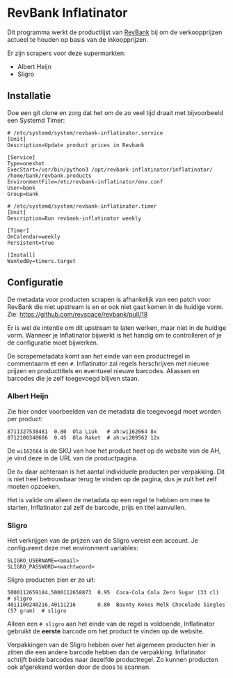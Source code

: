 RevBank Inflatinator
====================

Dit programma werkt de productlijst van [RevBank](https://github.com/revspace/revbank/) bij om de
verkoopprijzen actueel te houden op basis van de inkoopprijzen.

Er zijn scrapers voor deze supermarkten:

* Albert Heijn
* Sligro


## Installatie
Doe een git clone en zorg dat het om de zo veel tijd draait met bijvoorbeeld een Systemd Timer:
```
# /etc/systemd/system/revbank-inflatinator.service
[Unit]
Description=Update product prices in Revbank

[Service]
Type=oneshot
ExecStart=/usr/bin/python3 /opt/revbank-inflatinator/inflatinator/ /home/bank/revbank.products
EnvironmentFile=/etc/revbank-inflatinator/env.conf
User=bank
Group=bank
```

```
# /etc/systemd/system/revbank-inflatinator.timer
[Unit]
Description=Run revbank-inflatinator weekly

[Timer]
OnCalendar=weekly
Persistent=true

[Install]
WantedBy=timers.target
```

## Configuratie
De metadata voor producten scrapen is afhankelijk van een patch voor RevBank die niet upstream is en
er ook niet gaat komen in de huidige vorm.
Zie: https://github.com/revspace/revbank/pull/18

Er is wel de intentie om dit upstream te laten werken, maar niet in de huidige vorm. Wanneer je
Inflatinator bijwerkt is het handig om te controlleren of je de configuratie moet bijwerken.

De scrapemetadata komt aan het einde van een productregel in commentaarm et een `#`. Inflatinator
zal regels herschrijven met nieuwe prijzen en producttitels en eventueel nieuwe barcodes. Aliassen
en barcodes die je zelf toegevoegd blijven staan.

### Albert Heijn
Zie hier onder voorbeelden van de metadata die toegevoegd moet worden per product:

```
8711327538481  0.80  Ola Liuk   # ah:wi162664 8x
8712100340666  0.45  Ola Raket  # ah:wi209562 12x
```

De `wi162664` is de SKU van hoe het product heet op de website van de AH, je vind deze in de URL
van de productpagina.

De `8x` daar achteraan is het aantal individuele producten per verpakking. Dit is niet heel
betrouwbaar terug te vinden op de pagina, dus je zult het zelf moeten opzoeken.

Het is valide om alleen de metadata op een regel te hebben om mee te starten, Inflatinator zal zelf
de barcode, prijs en titel aanvullen.


### Sligro
Het verkrijgen van de prijzen van de Sligro vereist een account. Je configureert deze met
environment variables:
```
SLIGRO_USERNAME=<email>
SLIGRO_PASSWORD=<wachtwoord>
```

Sligro producten zien er zo uit:
```
5000112659184,5000112658873  0.95  Coca-Cola Cola Zero Sugar (33 cl)              # sligro
4011100240216,40111216       0.80  Bounty Kokos Melk Chocolade Singles (57 gram)  # sligro
```

Alleen een `# sligro` aan het einde van de regel is voldoende, Inflatinator gebruikt de **eerste**
barcode om het product te vinden op de website.

Verpakkingen van de Sligro hebben over het algemeen producten hier in zitten die een andere 
barcode hebben dan de verpakking. Inflatinator schrijft beide barcodes naar dezelfde productregel.
Zo kunnen producten ook afgerekend worden door de doos te scannen.
